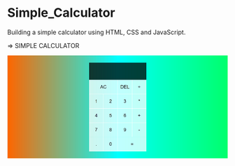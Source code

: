 # Simple_Calculator
Building a simple calculator using HTML, CSS and JavaScript.

=> SIMPLE CALCULATOR

![](img.png)
